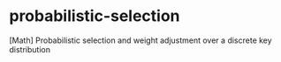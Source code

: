 # probabilistic-selection
[Math] Probabilistic selection and weight adjustment over a discrete key distribution
